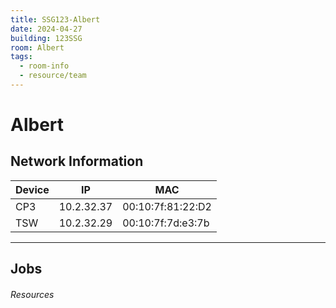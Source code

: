 ```yaml
---
title: SSG123-Albert
date: 2024-04-27
building: 123SSG
room: Albert
tags:
  - room-info
  - resource/team
---
```


# Albert

## Network Information

Device         | IP           | MAC
-------------- | ------------ | -----------------
CP3            | 10.2.32.37   | 00:10:7f:81:22:D2
TSW            | 10.2.32.29   | 00:10:7f:7d:e3:7b

---

## Jobs

###### Resources